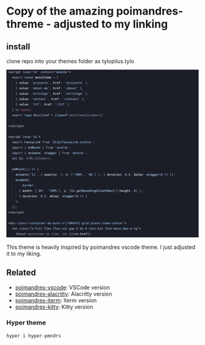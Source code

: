 # Copy of the amazing poimandres-threme - adjusted to my linking

## install
clone repo into your themes folder as tylopilus.tylo


<p align="middle">
  <img src="https://github.com/tylopilus/tylopilus-vscode-theme/raw/HEAD/assets/themeOverview.png" />
</p>

This theme is heavily inspired by poimandres vscode theme. I just adjusted it to my liking.
## Related

- [poimandres-vscode][poimandres-vscode]: VSCode version
- [poimandres-alacritty][poimandres-alacritty]: Alacritty version
- [poimandres-iterm][poimandres-iterm]: Iterm version
- [poimandres-kitty][poimandres-kitty]: Kitty version

[poimandres-vscode]:https://github.com/drcmda/poimandres-theme
[poimandres-alacritty]: https://github.com/z0al/poimandres-alacritty
[poimandres-iterm]: https://github.com/alii/poimandres-iterm
[poimandres-kitty]: https://github.com/guilhermedeandrade/poimandres-kitty

### Hyper theme

```bash
hyper i hyper-pmndrs
```
